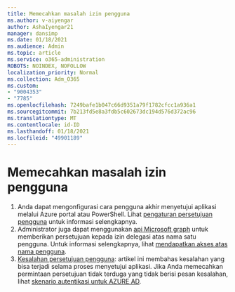 ```yaml
---
title: Memecahkan masalah izin pengguna
ms.author: v-aiyengar
author: AshaIyengar21
manager: dansimp
ms.date: 01/18/2021
ms.audience: Admin
ms.topic: article
ms.service: o365-administration
ROBOTS: NOINDEX, NOFOLLOW
localization_priority: Normal
ms.collection: Adm_O365
ms.custom:
- "9004353"
- "7785"
ms.openlocfilehash: 7249bafe1b047c66d9351a79f1782cfcc1a936a1
ms.sourcegitcommit: 7b213fd5e8a3fdb5c602673dc194d576d372ac96
ms.translationtype: MT
ms.contentlocale: id-ID
ms.lasthandoff: 01/18/2021
ms.locfileid: "49901189"
---
```

# <a name="troubleshoot-user-consent"></a>Memecahkan masalah izin pengguna

1. Anda dapat mengonfigurasi cara pengguna akhir menyetujui aplikasi melalui Azure portal atau PowerShell. Lihat [pengaturan persetujuan pengguna](https://docs.microsoft.com/azure/active-directory/manage-apps/configure-user-consent?tabs=azure-portal#user-consent-settings) untuk informasi selengkapnya.
1. Administrator juga dapat menggunakan [api Microsoft graph](https://docs.microsoft.com/azure/active-directory/manage-apps/configure-user-consent?tabs=azure-portal#user-consent-settings) untuk memberikan persetujuan kepada izin delegasi atas nama satu pengguna. Untuk informasi selengkapnya, lihat [mendapatkan akses atas nama pengguna](https://docs.microsoft.com/graph/auth-v2-user).
1. [Kesalahan persetujuan pengguna](https://docs.microsoft.com/azure/active-directory/manage-apps/application-sign-in-unexpected-user-consent-error): artikel ini membahas kesalahan yang bisa terjadi selama proses menyetujui aplikasi. Jika Anda memecahkan permintaan persetujuan tidak terduga yang tidak berisi pesan kesalahan, lihat [skenario autentikasi untuk AZURE AD](https://docs.microsoft.com/azure/active-directory/manage-apps/application-sign-in-unexpected-user-consent-error).